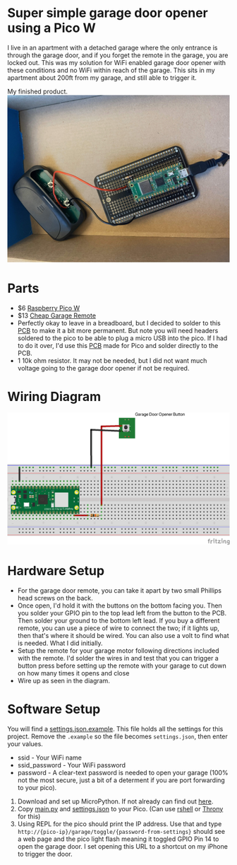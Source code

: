 # Super simple garage door opener using a Pico W


I live in an apartment with a detached garage where the only entrance is through the garage door, and if you forget the remote in the garage, you are locked out. This was my solution for WiFi enabled garage door opener with these conditions and no WiFi within reach of the garage. This sits in my apartment about 200ft from my garage, and still able to trigger it.

My finished product.
![soldered pcb](/documents/soldered_pcb_beadboard.jpeg)



# Parts
* $6 [Raspberry Pico W](https://www.canakit.com/raspberry-pi-pico-w.html)
* $13 [Cheap Garage Remote](https://www.amazon.com/dp/B08RSDQKM9?psc=1&ref=ppx_yo2ov_dt_b_product_details)
* Perfectly okay to leave in a breadboard, but I decided to solder to this [PCB](https://www.amazon.com/dp/B07ZYNWJ1S?psc=1&ref=ppx_yo2ov_dt_b_product_details) to make it a bit more permanent. But note you will need headers soldered to the pico to be able to plug a micro USB into the pico. If I had to do it over, I'd use this [PCB](https://shop.pimoroni.com/products/pico-proto-pcb?variant=39795939737683) made for Pico and solder directly to the PCB.
* 1 10k ohm resistor. It may not be needed, but I did not want much voltage going to the garage door opener if not be required.

# Wiring Diagram
![soldered pcb](/documents/Breadboard_Sketch_bb.png)

# Hardware Setup
* For the garage door remote, you can take it apart by two small Phillips head screws on the back.
* Once open, I'd hold it with the buttons on the bottom facing you. Then you solder your GPIO pin to the top lead left from the button to the PCB. Then solder your ground to the bottom left lead. If you buy a different remote, you can use a piece of wire to connect the two; if it lights up, then that's where it should be wired. You can also use a volt to find what is needed. What I did initially.
* Setup the remote for your garage motor following directions included with the remote. I'd solder the wires in and test that you can trigger a button press before setting up the remote with your garage to cut down on how many times it opens and close
* Wire up as seen in the diagram.


# Software Setup
You will find a [settings.json.example](settings.json.example). This file holds all the settings for this project.
Remove the `.example` so the file becomes `settings.json`, then enter your values.
* ssid - Your WiFi name
* ssid_password - Your WiFi password
* password - A clear-text password is needed to open your garage (100% not the most secure, just a bit of a determent if you are port forwarding to your pico).


1. Download and set up MicroPython. If not already can find out [here](https://www.raspberrypi.com/documentation/microcontrollers/micropython.html).
2. Copy [main.py](main.py) and [settings.json](settings.json) to your Pico. (Can use [rshell](https://github.com/dhylands/rshell#cp) or [Throny](https://www.freva.com/transfer-files-between-computer-and-raspberry-pi-pico/) for this)
3. Using REPL for the pico should print the IP address. Use that and type `http://{pico-ip}/garage/toggle/{password-from-settings}` should see a web page and the pico light flash meaning it toggled GPIO Pin 14 to open the garage door. I set opening this URL to a shortcut on my iPhone to trigger the door. 